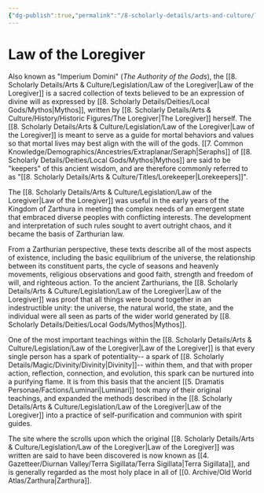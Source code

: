 ```yaml
---
{"dg-publish":true,"permalink":"/8-scholarly-details/arts-and-culture/legislation/law-of-the-loregiver/","noteIcon":""}
---
```


# Law of the Loregiver

Also known as "Imperium Domini" (*The Authority of the Gods*), the [[8. Scholarly Details/Arts & Culture/Legislation/Law of the Loregiver\|Law of the Loregiver]] is a sacred collection of texts believed to be an expression of divine will as expressed by [[8. Scholarly Details/Deities/Local Gods/Mythos\|Mythos]], written by [[8. Scholarly Details/Arts & Culture/History/Historic Figures/The Loregiver\|The Loregiver]] herself. The [[8. Scholarly Details/Arts & Culture/Legislation/Law of the Loregiver\|Law of the Loregiver]] is meant to serve as a guide for mortal behaviors and values so that mortal lives may best align with the will of the gods. [[7. Common Knowledge/Demographics/Ancestries/Extraplanar/Seraph\|Seraphs]] of [[8. Scholarly Details/Deities/Local Gods/Mythos\|Mythos]] are said to be "keepers" of this ancient wisdom, and are therefore commonly referred to as "[[8. Scholarly Details/Arts & Culture/Titles/Lorekeeper\|Lorekeepers]]".

The [[8. Scholarly Details/Arts & Culture/Legislation/Law of the Loregiver\|Law of the Loregiver]] was useful in the early years of the Kingdom of Zarthura in meeting the complex needs of an emergent state that embraced diverse peoples with conflicting interests. The development and interpretation of such rules sought to avert outright chaos, and it became the basis of Zarthurian law. 

From a Zarthurian perspective, these texts describe all of the most aspects of existence, including the basic equilibrium of the universe, the relationship between its constituent parts, the cycle of seasons and heavenly movements, religious observations and good faith, strength and freedom of will, and righteous action. To the ancient Zarthurians, the [[8. Scholarly Details/Arts & Culture/Legislation/Law of the Loregiver\|Law of the Loregiver]] was proof that all things were bound together in an indestructible unity: the universe, the natural world, the state, and the individual were all seen as parts of the wider world generated by [[8. Scholarly Details/Deities/Local Gods/Mythos\|Mythos]]. 

One of the most important teachings within the [[8. Scholarly Details/Arts & Culture/Legislation/Law of the Loregiver\|Law of the Loregiver]] is that every single person has a spark of potentiality-- a spark of [[8. Scholarly Details/Magic/Divinity/Divinity\|Divinity]]-- within them, and that with proper action, reflection, connection, and evolution, this spark can be nurtured into a purifying flame. It is from this basis that the ancient [[5. Dramatis Personae/Factions/Luminari\|Luminari]] took many of their original teachings, and expanded the methods described in the [[8. Scholarly Details/Arts & Culture/Legislation/Law of the Loregiver\|Law of the Loregiver]] into a practice of self-purification and communion with spirit guides. 

The site where the scrolls upon which the original [[8. Scholarly Details/Arts & Culture/Legislation/Law of the Loregiver\|Law of the Loregiver]] was written are said to have been discovered is now known as [[4. Gazetteer/Diurnan Valley/Terra Sigillata/Terra Sigillata\|Terra Sigillata]], and is generally regarded as the most holy place in all of [[0. Archive/Old World Atlas/Zarthura\|Zarthura]]. 
